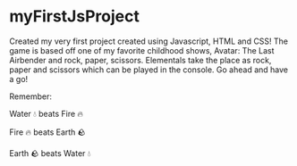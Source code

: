 # myFirstJsProject

Created my very first project created using Javascript, HTML and CSS! The game is based off one of my favorite childhood shows, Avatar: The Last Airbender and rock, paper, scissors. Elementals take the place as rock, paper and scissors which can be played in the console. Go ahead and have a go!

Remember:

Water 💧  beats Fire 🔥 

Fire 🔥  beats Earth 🪨

Earth 🪨 beats Water 💧 
